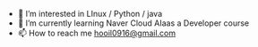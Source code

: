 - 👀 I’m interested in LInux / Python / java
- 🌱 I’m currently learning Naver Cloud AIaas a Developer course
- 📫 How to reach me hooil0916@gmail.com

<!---
werybalert/werybalert is a ✨ special ✨ repository because its `README.md` (this file) appears on your GitHub profile.
You can click the Preview link to take a look at your changes.
--->
